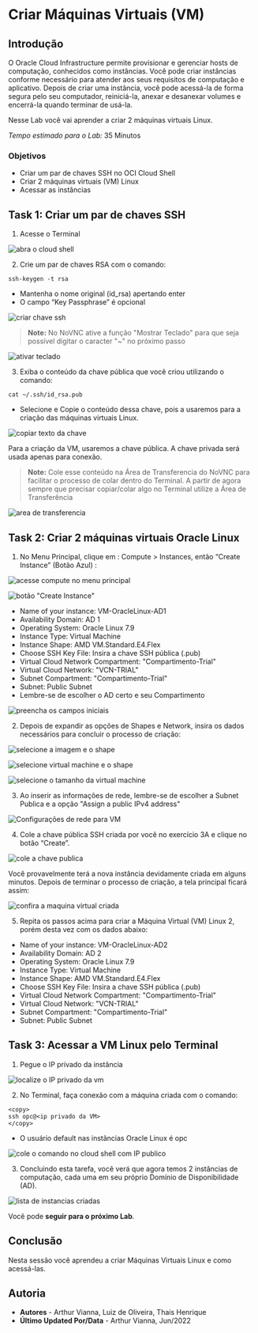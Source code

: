 # Criar Máquinas Virtuais (VM)

## Introdução

O Oracle Cloud Infrastructure permite provisionar e gerenciar hosts de computação, conhecidos como instâncias. Você pode criar instâncias conforme necessário para atender aos seus requisitos de computação e aplicativo. Depois de criar uma instância, você pode acessá-la de forma segura pelo seu computador, reiniciá-la, anexar e desanexar volumes e encerrá-la quando terminar de usá-la.

Nesse Lab você vai aprender a criar 2 máquinas virtuais Linux.

*Tempo estimado para o Lab:* 35 Minutos

### Objetivos

* Criar um par de chaves SSH no OCI Cloud Shell
* Criar 2 máquinas virtuais (VM) Linux
* Acessar as instâncias


## Task 1: Criar um par de chaves SSH

1.	Acesse o Terminal

![abra o cloud shell](./images/vm-terminal.png)

2.	Crie um par de chaves RSA com o comando:

```
ssh-keygen -t rsa
```

* Mantenha o nome original (id_rsa) apertando enter
* O campo “Key Passphrase” é opcional

![criar chave ssh](./images/vm-keys.png)

> **Note:** No NoVNC ative a função "Mostrar Teclado" para que seja possível digitar o caracter "~" no próximo passo

![ativar teclado](./images/novnc-teclado.png)

3. Exiba o conteúdo da chave pública que você criou utilizando o comando:

```
cat ~/.ssh/id_rsa.pub
```

* Selecione e Copie o conteúdo dessa chave, pois a usaremos para a criação das máquinas virtuais Linux.

![copiar texto da chave](./images/vm-cat.png)

Para a criação da VM, usaremos a chave pública. A chave privada será usada apenas para conexão.

> **Note:** Cole esse conteúdo na Área de Transferencia do NoVNC para facilitar o processo de colar dentro do Terminal. A partir de agora sempre que precisar copiar/colar algo no Terminal utilize a Área de Transferência

![area de transferencia](./images/area-de-transferencia.png)

## Task 2: Criar 2 máquinas virtuais Oracle Linux

1.	No Menu Principal, clique em : Compute > Instances, então “Create Instance” (Botão Azul) :

![acesse compute no menu principal](./images/vm-access-compute-7.png)

![botão "Create Instance"](./images/vm-create-instance-8.png)

* Name of your instance: VM-OracleLinux-AD1
* Availability Domain: AD 1
* Operating System: Oracle Linux 7.9
* Instance Type: Virtual Machine
* Instance Shape: AMD VM.Standard.E4.Flex
* Choose SSH Key File: Insira a chave SSH pública (.pub)
* Virtual Cloud Network Compartment: "Compartimento-Trial"
* Virtual Cloud Network: "VCN-TRIAL"
* Subnet Compartment: "Compartimento-Trial"
* Subnet: Public Subnet
* Lembre-se de escolher o AD certo e seu Compartimento

![preencha os campos iniciais](./images/vm-fields-create-9.png)

2. Depois de expandir as opções de Shapes e Network, insira os dados necessários para concluir o processo de criação:

![selecione a imagem e o shape](./images/vm-image-shape-10.png)

![selecione virtual machine e o shape](./images/vm-type-11.png)

![selecione o tamanho da virtual machine](./images/vm-size-12.png)

3. Ao inserir as informações de rede, lembre-se de escolher a Subnet Publica e a opção "Assign a public IPv4 address"

![Configurações de rede para VM](./images/vm-private.png)

4. Cole a chave pública SSH criada por você no exercício 3A e clique no botão “Create”.

![cole a chave publica](./images/vm-paste-priv-key-14.png)

Você provavelmente terá a nova instância devidamente criada em alguns minutos. Depois de terminar o processo de criação, a tela principal ficará assim:

![confira a maquina virtual criada](./images/vm-private-console.png)

5. Repita os passos acima para criar a Máquina Virtual (VM) Linux 2, porém desta vez com os dados abaixo:

* Name of your instance: VM-OracleLinux-AD2
* Availability Domain: AD 2
* Operating System: Oracle Linux 7.9
* Instance Type: Virtual Machine
* Instance Shape: AMD VM.Standard.E4.Flex
* Choose SSH Key File: Insira a chave SSH pública (.pub)
* Virtual Cloud Network Compartment: "Compartimento-Trial"
* Virtual Cloud Network: "VCN-TRIAL"
* Subnet Compartment: "Compartimento-Trial"
* Subnet: Public Subnet

## Task 3: Acessar a VM Linux pelo Terminal

1. Pegue o IP privado da instância

![localize o IP privado da vm](./images/vm-private-ip.png)

2. No Terminal, faça conexão com a máquina criada com o comando:

````
<copy>
ssh opc@<ip privado da VM>
</copy>
````

* O usuário default nas instâncias Oracle Linux é opc

![cole o comando no cloud shell com IP publico](./images/vm-opc.png)


3. Concluindo esta tarefa, você verá que agora temos 2 instâncias de computação, cada uma em seu próprio Domínio de Disponibilidade (AD).

![lista de instancias criadas](./images/vm-listed-26.png)

Você pode **seguir para o próximo Lab**.

## Conclusão

Nesta sessão você aprendeu a criar Máquinas Virtuais Linux e como acessá-las.

## Autoria

- **Autores** - Arthur Vianna, Luiz de Oliveira, Thais Henrique
- **Último Updated Por/Data** - Arthur Vianna, Jun/2022